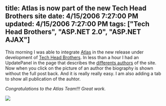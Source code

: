 title: Atlas is now part of the new Tech Head Brothers site
date: 4/15/2006 7:27:00 PM
updated: 4/15/2006 7:27:00 PM
tags: ["Tech Head Brothers", "ASP.NET 2.0", "ASP.NET AJAX"]
---
This morning I was able to integrate [Atlas](http://atlas.asp.net/) in the new release under development of [Tech Head Brothers](http://www.techheadbrothers.com/). In less than a hour I had an UpdatePanel in the page that describes the [differents authors](http://www.techheadbrothers.com/DesktopDefault.aspx?tabindex=7&tabid=19) of the site. Now when you click on the picture of an author the biography is shown without the full post back. And it is really really easy. I am also adding a tab to show all publication of the auhtor.

*Congratulations to the Atlas Team!!! Great work.*

![](http://www.techheadbrothers.com/images/blog/atlas_authors.jpg)
